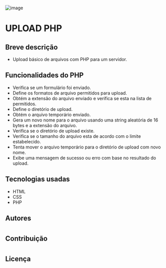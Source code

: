 ![image](https://github.com/Maxdev1017x/uploadBasico_php/assets/117764643/94d526c8-0ce7-47df-a00f-62a20bd577cc)

# UPLOAD PHP

## Breve descrição
- Upload básico de arquivos com PHP para um servidor.

## Funcionalidades do PHP
- Verifica se um formulário foi enviado.
- Define os formatos de arquivo permitidos para upload.
- Obtém a extensão do arquivo enviado e verifica se esta na lista de permitidos.
- Define o diretório de upload.
- Obtém o arquivo temporário enviado.
- Gera um novo nome para o arquivo usando uma string aleatória de 16 bytes e a extensão do arquivo.
- Verifica se o diretório de upload existe.
- Verifica se o tamanho do arquivo esta de acordo com o limite estabelecido.
- Tenta mover o arquivo temporário para o diretório de upload com novo nome.
- Exibe uma mensagem de sucesso ou erro com base no resultado do upload.

## Tecnologias usadas
- HTML
- CSS
- PHP

## Autores

#

## Contribuição

#

## Licença

#
